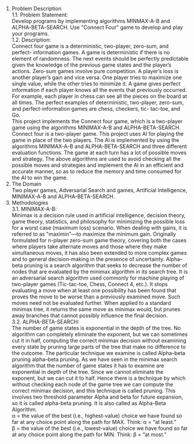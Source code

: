 1. Problem Description  
1.1. Problem Statement:  
Develop programs by implementing algorithms MINMAX-A-B and ALPHA-BETA-SEARCH. Use "Connect Four" game to develop and play your programs.  
1.2. Description:  
Connect four game is a deterministic, two-player, zero-sum, and perfect- information games. A game is deterministic if there is no element of randomness. The next events should be perfectly predictable given the knowledge of the previous game states and the player’s actions. Zero-sum games involve pure competition. A player’s loss is another player’s gain and vice versa. One player tries to maximize one single value, while the other tries to minimize it. A game gives perfect information if each player knows all the events that previously occurred. For example, each player in chess can see all the pieces on the board at all times. The perfect examples of deterministic, two-player, zero-sum, and perfect-information games are chess, checkers, tic- tac-toe, and Go.  
This project implements the Connect four game, which is a two-player game using the algorithms MINIMAX-A-B and ALPHA-BETA-SEARCH. Connect four is a two-player game. This project uses AI for playing the game in place of the two players. The AI is implemented by using the algorithms MINIMAX-A-B and ALPHA-BETA-SEARCH and three different evaluation functions. The game at each turn has a lot of possible moves and strategy. The above algorithms are used to avoid checking all the possible moves and strategies and implement the AI in an efficient and accurate manner, so as to reduce the memory and time consumed for the AI to win the game.  
2. The Domain  
Two player games, Adversarial Search and games, Artificial Intelligence, MINIMAX-A-B and ALPHA-BETA-SEARCH.  
3. Methodologies  
3.1. MINIMAX-A-B:  
Minimax is a decision rule used in artificial intelligence, decision theory, game theory, statistics, and philosophy for minimizing the possible loss for a worst case (maximum loss) scenario. When dealing with gains, it is referred to as "maximin"—to maximize the minimum gain. Originally formulated for n-player zero-sum game theory, covering both the cases where players take alternate moves and those where they make simultaneous moves, it has also been extended to more complex games and to general decision-making in the presence of uncertainty. Alpha–beta pruning is a search algorithm that seeks to decrease the number of nodes that are evaluated by the minimax algorithm in its search tree. It is an adversarial search algorithm used commonly for machine playing of two-player games (Tic-tac-toe, Chess, Connect 4, etc.). It stops evaluating a move when at least one possibility has been found that proves the move to be worse than a previously examined move. Such moves need not be evaluated further. When applied to a standard minimax tree, it returns the same move as minimax would, but prunes away branches that cannot possibly influence the final decision.  
3.2. ALPHA-BETA-SEARCH:  
The number of game states is exponential in the depth of the tree. No algorithm can completely eliminate the exponent, but we can sometimes cut it in half, computing the correct minimax decision without examining every state by pruning large parts of the tree that make no difference to the outcome. The particular technique we examine is called Alpha–beta pruning alpha–beta pruning. As we have seen in the minimax search algorithm that the number of game states it has to examine are exponential in depth of the tree. Since we cannot eliminate the exponent, but we can cut it to half. Hence there is a technique by which without checking each node of the game tree we can compute the correct minimax decision, and this technique is called pruning. This involves two threshold parameter Alpha and beta for future expansion, so it is called alpha-beta pruning. It is also called as Alpha-Beta Algorithm.  
α = the value of the best (i.e., highest-value) choice we have found so far at any choice point along the path for MAX. Think: α = “at least.”  
β = the value of the best (i.e., lowest-value) choice we have found so far at any choice point along the path for MIN. Think: β = “at most.”  
